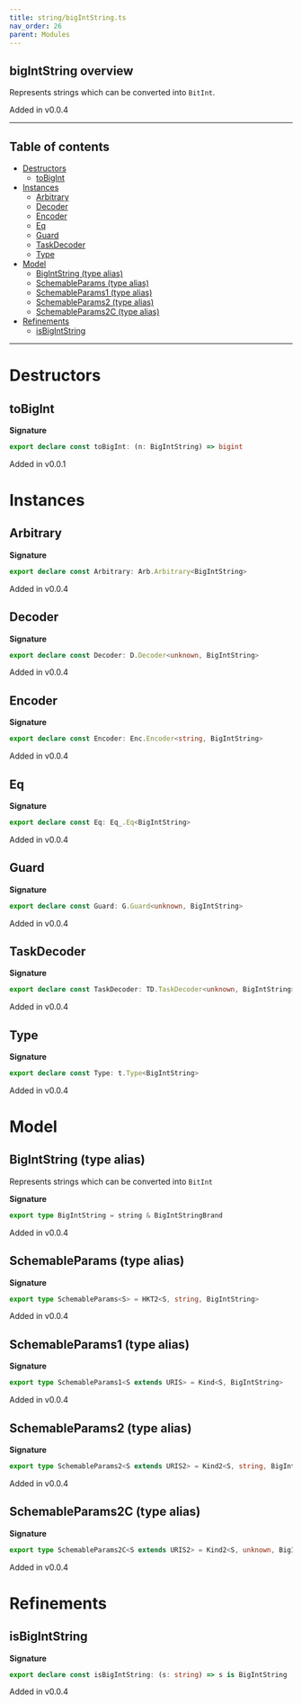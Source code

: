 ```yaml
---
title: string/bigIntString.ts
nav_order: 26
parent: Modules
---
```


## bigIntString overview

Represents strings which can be converted into `BitInt`.

Added in v0.0.4

---

<h2 class="text-delta">Table of contents</h2>

- [Destructors](#destructors)
  - [toBigInt](#tobigint)
- [Instances](#instances)
  - [Arbitrary](#arbitrary)
  - [Decoder](#decoder)
  - [Encoder](#encoder)
  - [Eq](#eq)
  - [Guard](#guard)
  - [TaskDecoder](#taskdecoder)
  - [Type](#type)
- [Model](#model)
  - [BigIntString (type alias)](#bigintstring-type-alias)
  - [SchemableParams (type alias)](#schemableparams-type-alias)
  - [SchemableParams1 (type alias)](#schemableparams1-type-alias)
  - [SchemableParams2 (type alias)](#schemableparams2-type-alias)
  - [SchemableParams2C (type alias)](#schemableparams2c-type-alias)
- [Refinements](#refinements)
  - [isBigIntString](#isbigintstring)

---

# Destructors

## toBigInt

**Signature**

```ts
export declare const toBigInt: (n: BigIntString) => bigint
```

Added in v0.0.1

# Instances

## Arbitrary

**Signature**

```ts
export declare const Arbitrary: Arb.Arbitrary<BigIntString>
```

Added in v0.0.4

## Decoder

**Signature**

```ts
export declare const Decoder: D.Decoder<unknown, BigIntString>
```

Added in v0.0.4

## Encoder

**Signature**

```ts
export declare const Encoder: Enc.Encoder<string, BigIntString>
```

Added in v0.0.4

## Eq

**Signature**

```ts
export declare const Eq: Eq_.Eq<BigIntString>
```

Added in v0.0.4

## Guard

**Signature**

```ts
export declare const Guard: G.Guard<unknown, BigIntString>
```

Added in v0.0.4

## TaskDecoder

**Signature**

```ts
export declare const TaskDecoder: TD.TaskDecoder<unknown, BigIntString>
```

Added in v0.0.4

## Type

**Signature**

```ts
export declare const Type: t.Type<BigIntString>
```

Added in v0.0.4

# Model

## BigIntString (type alias)

Represents strings which can be converted into `BitInt`

**Signature**

```ts
export type BigIntString = string & BigIntStringBrand
```

Added in v0.0.4

## SchemableParams (type alias)

**Signature**

```ts
export type SchemableParams<S> = HKT2<S, string, BigIntString>
```

Added in v0.0.4

## SchemableParams1 (type alias)

**Signature**

```ts
export type SchemableParams1<S extends URIS> = Kind<S, BigIntString>
```

Added in v0.0.4

## SchemableParams2 (type alias)

**Signature**

```ts
export type SchemableParams2<S extends URIS2> = Kind2<S, string, BigIntString>
```

Added in v0.0.4

## SchemableParams2C (type alias)

**Signature**

```ts
export type SchemableParams2C<S extends URIS2> = Kind2<S, unknown, BigIntString>
```

Added in v0.0.4

# Refinements

## isBigIntString

**Signature**

```ts
export declare const isBigIntString: (s: string) => s is BigIntString
```

Added in v0.0.4
